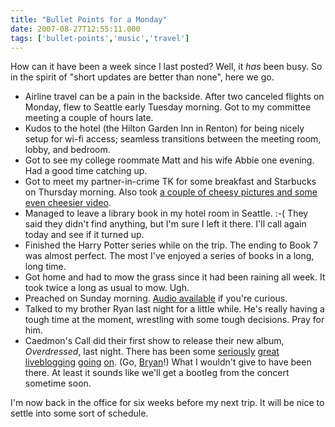 ```yaml
---
title: "Bullet Points for a Monday"
date: 2007-08-27T12:55:11.000
tags: ['bullet-points','music','travel']
---
```


How can it have been a week since I last posted? Well, it _has_ been busy. So in the spirit of "short updates are better than none", here we go.

- Airline travel can be a pain in the backside. After two canceled flights on Monday, flew to Seattle early Tuesday morning. Got to my committee meeting a couple of hours late.
- Kudos to the hotel (the Hilton Garden Inn in Renton) for being nicely setup for wi-fi access; seamless transitions between the meeting room, lobby, and bedroom.
- Got to see my college roommate Matt and his wife Abbie one evening. Had a good time catching up.
- Got to meet my partner-in-crime TK for some breakfast and Starbucks on Thursday morning. Also took [a couple of cheesy pictures and some even cheesier video](http://loverbyblood.wordpress.com/2007/08/23/some-updates/).
- Managed to leave a library book in my hotel room in Seattle. :-( They said they didn't find anything, but I'm sure I left it there. I'll call again today and see if it turned up.
- Finished the Harry Potter series while on the trip. The ending to Book 7 was almost perfect. The most I've enjoyed a series of books in a long, long time.
- Got home and had to mow the grass since it had been raining all week. It took twice a long as usual to mow. Ugh.
- Preached on Sunday morning. [Audio available](http://www.noelridge.org/downloads/20070826.mp3) if you're curious.
- Talked to my brother Ryan last night for a little while. He's really having a tough time at the moment, wrestling with some tough decisions. Pray for him.
- Caedmon's Call did their first show to release their new album, _Overdressed_, last night. There has been some [seriously](http://caedmonscall.net/2007/08/26/tonights-setlist/) [great](http://caedmonscall.net/2007/08/26/6-years-apartand-back-together-again/) [liveblogging](http://caedmonscall.net/2007/08/26/derek-andy-in-gods-country/) [going](http://caedmonscall.net/2007/08/26/the-closer-april-showers/) [on](http://caedmonscall.net/2007/08/26/thoughts-on-the-release-show/). (Go, [Bryan](http://www.bryanallain.com)!) What I wouldn't give to have been there. At least it sounds like we'll get a bootleg from the concert sometime soon.

I'm now back in the office for six weeks before my next trip. It will be nice to settle into some sort of schedule.

